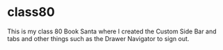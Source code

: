 # class80
This is my class 80 Book Santa where I created the Custom Side Bar and tabs and other things such as the Drawer Navigator to sign out. 
